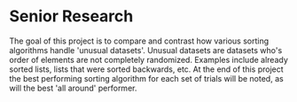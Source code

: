 # Senior Research
The goal of this project is to compare and contrast how various sorting algorithms handle 'unusual datasets'. Unusual datasets are datasets who's order of elements are not completely randomized. Examples include already sorted lists, lists that were sorted backwards, etc. At the end of this project the best performing sorting algorithm for each set of trials will be noted, as will the best 'all around' performer.
